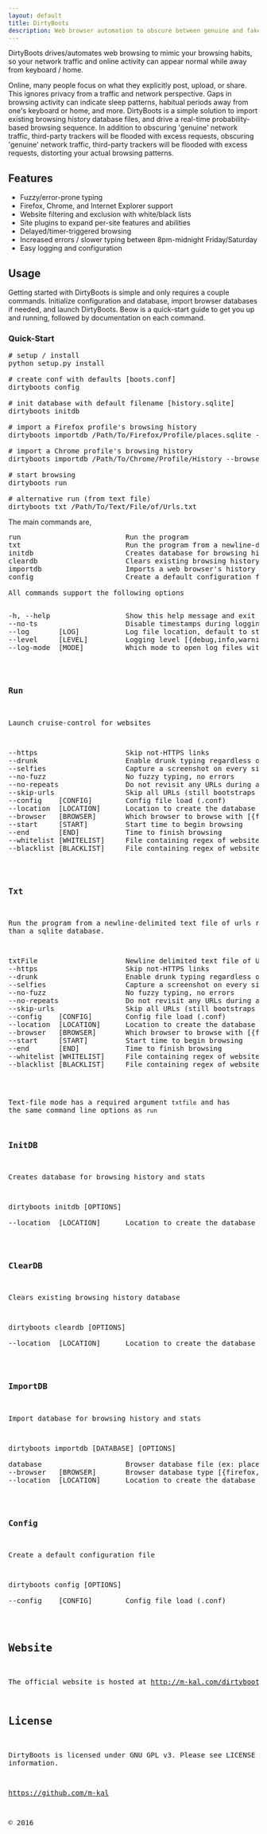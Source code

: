 ```yaml
---
layout: default
title: DirtyBoots
description: Web browser automation to obscure between genuine and fake browsing sessions
---
```


DirtyBoots drives/automates web browsing to mimic your browsing habits, so your network traffic and online activity can appear normal while away from keyboard / home.

Online, many people focus on what they explicitly post, upload, or share.  This ignores privacy from a traffic and network perspective.  Gaps in browsing activity can indicate sleep patterns, habitual periods away from one's keyboard or home, and more.  DirtyBoots is a simple solution to import existing browsing history database files, and drive a real-time probability-based browsing sequence.  In addition to obscuring 'genuine' network traffic, third-party trackers will be flooded with excess requests, obscuring 'genuine' network traffic, third-party trackers will be flooded with excess requests, distorting your actual browsing patterns.

## Features

* Fuzzy/error-prone typing
* Firefox, Chrome, and Internet Explorer support
* Website filtering and exclusion with white/black lists
* Site plugins to expand per-site features and abilities
* Delayed/timer-triggered browsing
* Increased errors / slower typing between 8pm-midnight Friday/Saturday
* Easy logging and configuration

## Usage

Getting started with DirtyBoots is simple and only requires a couple commands.  Initialize configuration and database, import browser databases if needed, and launch DirtyBoots.  Beow is a quick-start guide to get you up and running, followed by documentation on each command.

### Quick-Start

<pre class="code-txt">
# setup / install
python setup.py install

# create conf with defaults [boots.conf]
dirtyboots config

# init database with default filename [history.sqlite]
dirtyboots initdb

# import a Firefox profile's browsing history
dirtyboots importdb /Path/To/Firefox/Profile/places.sqlite --browser firefox

# import a Chrome profile's browsing history
dirtyboots importdb /Path/To/Chrome/Profile/History --browser chrome

# start browsing
dirtyboots run

# alternative run (from text file)
dirtyboots txt /Path/To/Text/File/of/Urls.txt
</pre>

The main commands are,

<pre class="code-txt">
run                         Run the program
txt                         Run the program from a newline-delimited text file of urls
initdb                      Creates database for browsing history and stats
cleardb                     Clears existing browsing history database
importdb                    Imports a web browser's history
config                      Create a default configuration file

All commands support the following options

<pre class="code-txt">
-h, --help                  Show this help message and exit
--no-ts                     Disable timestamps during logging
--log       [LOG]           Log file location, default to stdout
--level     [LEVEL]         Logging level [{debug,info,warning,error,critical}]
--log-mode  [MODE]          Which mode to open log files with [{w,a}]
</pre>

### Run

Launch cruise-control for websites

<pre class="code-txt">
--https                     Skip not-HTTPS links
--drunk                     Enable drunk typing regardless of day/time
--selfies                   Capture a screenshot on every site and produce a video
--no-fuzz                   No fuzzy typing, no errors
--no-repeats                Do not revisit any URLs during a browsing session
--skip-urls                 Skip all URLs (still bootstraps and runs stats)
--config    [CONFIG]        Config file load (.conf)
--location  [LOCATION]      Location to create the database
--browser   [BROWSER]       Which browser to browse with [{firefox,chrome,ie}]
--start     [START]         Start time to begin browsing
--end       [END]           Time to finish browsing
--whitelist [WHITELIST]     File containing regex of websites to include
--blacklist [BLACKLIST]     File containing regex of websites to exclude
</pre>

### Txt

Run the program from a newline-delimited text file of urls rather than a sqlite database.

<pre class="code-txt">
txtFile                     Newline delimited text file of URLs
--https                     Skip not-HTTPS links
--drunk                     Enable drunk typing regardless of day/time
--selfies                   Capture a screenshot on every site and produce a video
--no-fuzz                   No fuzzy typing, no errors
--no-repeats                Do not revisit any URLs during a browsing session
--skip-urls                 Skip all URLs (still bootstraps and runs stats)
--config    [CONFIG]        Config file load (.conf)
--location  [LOCATION]      Location to create the database
--browser   [BROWSER]       Which browser to browse with [{firefox,chrome,ie}]
--start     [START]         Start time to begin browsing
--end       [END]           Time to finish browsing
--whitelist [WHITELIST]     File containing regex of websites to include
--blacklist [BLACKLIST]     File containing regex of websites to exclude
</pre>

Text-file mode has a required argument `txtfile` and has the same command line options as `run`

### InitDB

Creates database for browsing history and stats

<pre class="code-txt">
dirtyboots initdb [OPTIONS]

--location  [LOCATION]      Location to create the database
</pre>

### ClearDB

Clears existing browsing history database

<pre class="code-txt">
dirtyboots cleardb [OPTIONS]

--location  [LOCATION]      Location to create the database
</pre>

### ImportDB

Import database for browsing history and stats

<pre class="code-txt">
dirtyboots importdb [DATABASE] [OPTIONS]

database                    Browser database file (ex: places.sqlite or History)
--browser   [BROWSER]       Browser database type [{firefox,chrome}]
--location  [LOCATION]      Location to create the database
</pre>

### Config

Create a default configuration file

<pre class="code-txt">
dirtyboots config [OPTIONS]

--config    [CONFIG]        Config file load (.conf)
</pre>

## Website

The official website is hosted at http://m-kal.com/dirtyboots

## License

DirtyBoots is licensed under GNU GPL v3.  Please see LICENSE for more information.

https://github.com/m-kal

&copy; 2016